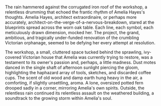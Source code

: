 The rain hammered against the corrugated iron roof of the workshop, a relentless drumming that echoed the frantic rhythm of Amelia Hayes's thoughts.  Amelia Hayes, architect extraordinaire, or perhaps more accurately, architect-on-the-verge-of-a-nervous-breakdown, stared at the blueprints spread across the worn oak table.  Each line, each symbol, each meticulously drawn dimension, mocked her.  The project, the grand, ambitious, and tragically under-funded renovation of the crumbling Victorian orphanage, seemed to be defying her every attempt at resolution.

The workshop, a small, cluttered space tucked behind the sprawling, ivy-covered Victorian house that Amelia was currently trying to restore, was a testament to its owner's passion and, perhaps, a little madness.  Dust motes danced in the single shaft of afternoon sunlight piercing the gloom, highlighting the haphazard array of tools, sketches, and discarded coffee cups.  The scent of old wood and damp earth hung heavy in the air, a comforting, if slightly unsettling, aroma.  A lone, oversized potted fern drooped sadly in a corner, mirroring Amelia's own spirits.  Outside, the relentless rain continued its relentless assault on the weathered building, a soundtrack to the growing storm within Amelia's soul.
